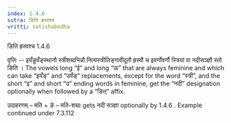 ```yaml
---
index: 1.4.6
sutra: ङिति ह्रस्वश्च
vritti: satishabodha
---
```



 ङिति ह्रस्वश्च 1.4.6 


वृत्तिः -- इयँङुवँङ्स्थानौ स्त्रीशब्दभिन्नौ नित्यस्त्रीलिङ्गावीदूतौ ह्रस्वौ च इवर्णोवर्णौ स्त्रियां वा नदीसञ्ज्ञौ स्तो ङिति ।  The vowels long “ई” and long “ऊ” that are always feminine and which can take “इयँङ्” and “उवँङ्” replacements, except for the word “स्त्री”, and the short “इ” and short “उ” ending words in feminine, get the “नदी” designation optionally when followed by a “ङित्” affix. 


उदाहरणम् – मति + ङे – मति-शब्दः gets नदी सञ्ज्ञा optionally by 1.4.6 . Example continued under 7.3.112 


